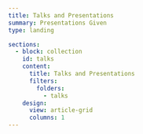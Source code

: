 ```yaml
---
title: Talks and Presentations
summary: Presentations Given
type: landing

sections:
  - block: collection
    id: talks
    content:
      title: Talks and Presentations
      filters:
        folders:
          - talks
    design:
      view: article-grid
      columns: 1
---
```

